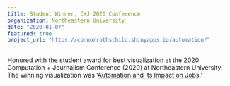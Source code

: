 ```yaml
---
title: Student Winner, C+J 2020 Conference
organization: Northeastern University
date: "2020-01-07"
featured: true
project_url: "https://connorrothschild.shinyapps.io/automation/"
---
```


Honored with the student award for best visualization at the 2020 Computation + Journalism Conference (2020) at Northeastern University. The winning visualization was ‘[Automation and Its Impact on Jobs](https://connorrothschild.shinyapps.io/automation/).’
